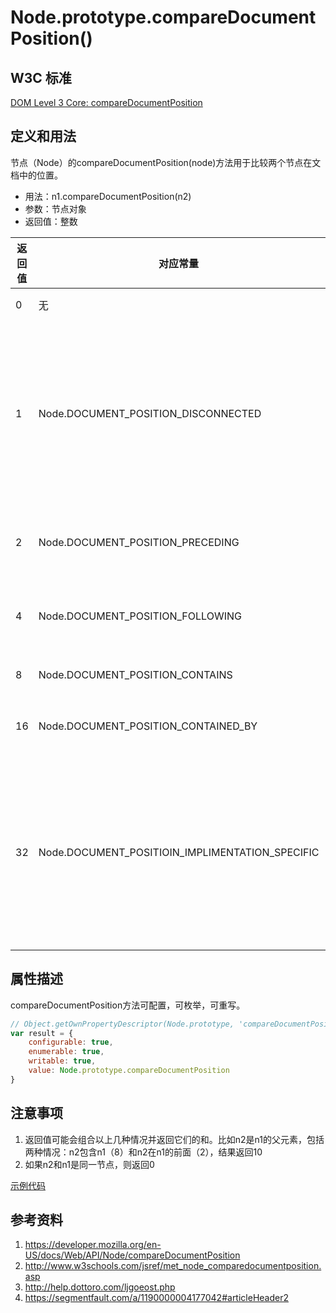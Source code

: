 # Node.prototype.compareDocumentPosition()

## W3C 标准
[DOM Level 3 Core: compareDocumentPosition](https://www.w3.org/TR/DOM-Level-3-Core/core.html#Node3-compareDocumentPosition)

## 定义和用法
节点（Node）的compareDocumentPosition(node)方法用于比较两个节点在文档中的位置。

- 用法：n1.compareDocumentPosition(n2)
- 参数：节点对象
- 返回值：整数

返回值 | 对应常量 | 意义
--- | --- | ---
0 | 无 | 同一节点
1 | Node.DOCUMENT_POSITION_DISCONNECTED | 没有位置关系，一般表示两个节点不在同一个文档中
2 | Node.DOCUMENT_POSITION_PRECEDING |  n2在n1的前面
4 | Node.DOCUMENT_POSITION_FOLLOWING | n2在n1的后面
8 | Node.DOCUMENT_POSITION_CONTAINS | n2包含n1
16 | Node.DOCUMENT_POSITION_CONTAINED_BY | n2包含于n1
32 | Node.DOCUMENT_POSITIOIN_IMPLIMENTATION_SPECIFIC  | 没有位置关系，或n2和n1是同一元素的属性节点

## 属性描述
compareDocumentPosition方法可配置，可枚举，可重写。
```javascript
// Object.getOwnPropertyDescriptor(Node.prototype, 'compareDocumentPosition') 的结果如下：
var result = {
    configurable: true,
    enumerable: true,
    writable: true,
    value: Node.prototype.compareDocumentPosition
}
```


## 注意事项
1. 返回值可能会组合以上几种情况并返回它们的和。比如n2是n1的父元素，包括两种情况：n2包含n1（8）和n2在n1的前面（2），结果返回10
2. 如果n2和n1是同一节点，则返回0

[示例代码](./compareDocumentPosition.html)

## 参考资料
1. https://developer.mozilla.org/en-US/docs/Web/API/Node/compareDocumentPosition
2. http://www.w3schools.com/jsref/met_node_comparedocumentposition.asp
3. http://help.dottoro.com/ljgoeost.php
4. https://segmentfault.com/a/1190000004177042#articleHeader2
